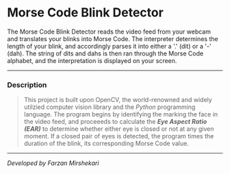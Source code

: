 <h1>Morse Code Blink Detector</h1>

The Morse Code Blink Detector reads the video feed from your webcam and translates your blinks into Morse Code. The interpreter determines the length of your blink, and accordingly parses it into either a '.' (dit) or a '-' (dah). The string of dits and dahs is then ran through the Morse Code alphabet, and the interpretation is displayed on your screen.

-------------------------------------------------------------------------------------------------------------------------------------------------------------------------

<h3>Description</h3>

> This project is built upon OpenCV, the world-renowned and widely utilzied computer vision library and the <i>Python</i> programming language. The program begins by identifying the marking the face in the video feed, and proceeeds to calculate the <i><b>Eye Aspect Ratio (EAR)</b></i> to determine whether either eye is closed or not at any given moment. If a closed pair of eyes is detected, the program times the duration of the blink, its corresponding Morse Code value.

-------------------------------------------------------------------------------------------------------------------------------------------------------------------------

<i>Developed by Farzan Mirshekari</i>
